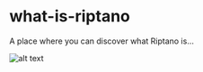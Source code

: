 # what-is-riptano
A place where you can discover what Riptano is...

![alt text]( what-is-riptano/what-is-riptano.jpg )
